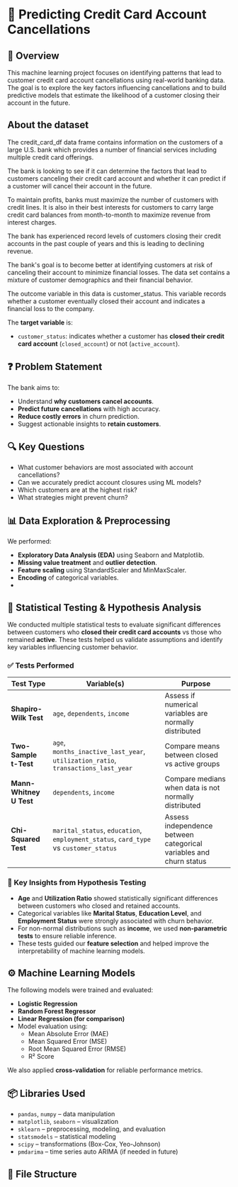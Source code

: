 # 🧠 Predicting Credit Card Account Cancellations

## 📌 Overview

This machine learning project focuses on identifying patterns that lead to customer credit card account cancellations using real-world banking data. The goal is to explore the key factors influencing cancellations and to build predictive models that estimate the likelihood of a customer closing their account in the future.

## About the dataset
The credit_card_df data frame contains information on the customers of a large U.S. bank which provides a number of financial services including multiple credit card offerings.

The bank is looking to see if it can determine the factors that lead to customers canceling their credit card account and whether it can predict if a customer will cancel their account in the future.

To maintain profits, banks must maximize the number of customers with credit lines. It is also in their best interests for customers to carry large credit card balances from month-to-month to maximize revenue from interest charges.

The bank has experienced record levels of customers closing their credit accounts in the past couple of years and this is leading to declining revenue.

The bank's goal is to become better at identifying customers at risk of canceling their account to minimize financial losses.
The data set contains a mixture of customer demographics and their financial behavior.

The outcome variable in this data is customer_status. This variable records whether a customer eventually closed their account and indicates a financial loss to the company.


The **target variable** is:
- `customer_status`: indicates whether a customer has **closed their credit card account** (`closed_account`) or not (`active_account`).

## ❓ Problem Statement

The bank aims to:
- Understand **why customers cancel accounts**.
- **Predict future cancellations** with high accuracy.
- **Reduce costly errors** in churn prediction.
- Suggest actionable insights to **retain customers**.

## 🔍 Key Questions

- What customer behaviors are most associated with account cancellations?
- Can we accurately predict account closures using ML models?
- Which customers are at the highest risk?
- What strategies might prevent churn?

## 📊 Data Exploration & Preprocessing

We performed:
- **Exploratory Data Analysis (EDA)** using Seaborn and Matplotlib.
- **Missing value treatment** and **outlier detection**.
- **Feature scaling** using StandardScaler and MinMaxScaler.
- **Encoding** of categorical variables.
- 
## 🧪 Statistical Testing & Hypothesis Analysis

We conducted multiple statistical tests to evaluate significant differences between customers who **closed their credit card accounts** vs those who remained **active**. These tests helped us validate assumptions and identify key variables influencing customer behavior.

### ✅ Tests Performed

| Test Type               | Variable(s)                           | Purpose                                                                 |
|------------------------|----------------------------------------|-------------------------------------------------------------------------|
| **Shapiro-Wilk Test**  | `age`, `dependents`, `income`          | Assess if numerical variables are normally distributed                 |
| **Two-Sample t-Test**  | `age`, `months_inactive_last_year`, `utilization_ratio`, `transactions_last_year` | Compare means between closed vs active groups                          |
| **Mann-Whitney U Test**| `dependents`, `income`                 | Compare medians when data is not normally distributed                   |
| **Chi-Squared Test**   | `marital_status`, `education`, `employment_status`, `card_type` vs `customer_status` | Assess independence between categorical variables and churn status     |

### 📌 Key Insights from Hypothesis Testing

- **Age** and **Utilization Ratio** showed statistically significant differences between customers who closed and retained accounts.
- Categorical variables like **Marital Status**, **Education Level**, and **Employment Status** were strongly associated with churn behavior.
- For non-normal distributions such as **income**, we used **non-parametric tests** to ensure reliable inference.
- These tests guided our **feature selection** and helped improve the interpretability of machine learning models.


## ⚙️ Machine Learning Models

The following models were trained and evaluated:

- **Logistic Regression**
- **Random Forest Regressor**
- **Linear Regression (for comparison)**
- Model evaluation using:
  - Mean Absolute Error (MAE)
  - Mean Squared Error (MSE)
  - Root Mean Squared Error (RMSE)
  - R² Score

We also applied **cross-validation** for reliable performance metrics.

## 📦 Libraries Used

- `pandas`, `numpy` – data manipulation
- `matplotlib`, `seaborn` – visualization
- `sklearn` – preprocessing, modeling, and evaluation
- `statsmodels` – statistical modeling
- `scipy` – transformations (Box-Cox, Yeo-Johnson)
- `pmdarima` – time series auto ARIMA (if needed in future)

## 📁 File Structure


